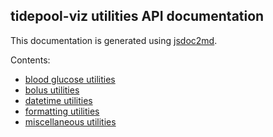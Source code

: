 ## tidepool-viz utilities API documentation

This documentation is generated using [jsdoc2md](https://github.com/jsdoc2md/jsdoc-to-markdown 'jsdoc2md').

Contents:
- [blood glucose utilities](./bloodglucose.md 'bloodglucose utilities')
- [bolus utilities](./bolus.md 'bolus utilities')
- [datetime utilities](./datetime.md 'datetime utilities')
- [formatting utilities](./format.md 'format utilities')
- [miscellaneous utilities](./misc.md 'misc utilities')
